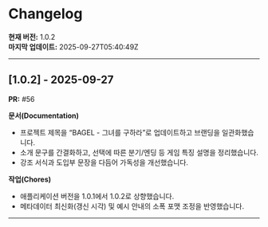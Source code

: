 # Changelog

**현재 버전:** 1.0.2  
**마지막 업데이트:** 2025-09-27T05:40:49Z  

---

## [1.0.2] - 2025-09-27

**PR:** #56  

**문서(Documentation)**
- 프로젝트 제목을 “BAGEL - 그녀를 구하라”로 업데이트하고 브랜딩을 일관화했습니다.
- 소개 문구를 간결화하고, 선택에 따른 분기/엔딩 등 게임 특징 설명을 정리했습니다.
- 강조 서식과 도입부 문장을 다듬어 가독성을 개선했습니다.

**작업(Chores)**
- 애플리케이션 버전을 1.0.1에서 1.0.2로 상향했습니다.
- 메타데이터 최신화(갱신 시각) 및 예시 안내의 소폭 포맷 조정을 반영했습니다.

---

